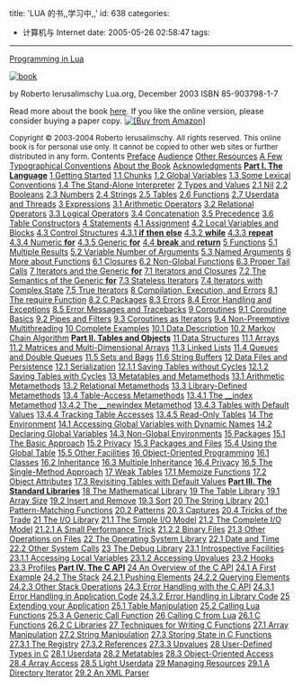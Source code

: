 title: 'LUA 的书,,学习中,,'
id: 638
categories:
  - 计算机与 Internet
date: 2005-05-26 02:58:47
tags:
---

<div id="msgcns!9697D6160EFEBC17!122" class="bvMsg">

[Programming in Lua](http://www.lua.org/pil/)

[![](http://www.lua.org/pil/capa.jpg "book")](http://www.inf.puc-rio.br/~roberto/book/)

by Roberto Ierusalimschy 
Lua.org, December 2003 
ISBN 85-903798-1-7 

Read more about the book [here](http://www.inf.puc-rio.br/~roberto/book/). 
If you like the online version, please consider buying a paper copy. [![[Buy from Amazon]](http://rcm-images.amazon.com/images/G/01/buttons/buy-from-tan.gif)](http://www.amazon.com/exec/obidos/ASIN/8590379817/theprogrammil-20)  <p><font size="2">Copyright © 2003-2004 Roberto Ierusalimschy. All rights reserved. 
This online book is for personal use only. It cannot be copied to other web sites or further distributed in any form. </font>
<font size="2">  </font> Contents  [Preface](http://www.lua.org/pil/p1.html)    [Audience](http://www.lua.org/pil/p1.1.html)  [Other Resources](http://www.lua.org/pil/p1.2.html)  [A Few Typographical Conventions](http://www.lua.org/pil/p1.3.html)  [About the Book](http://www.lua.org/pil/p1.4.html)  [Acknowledgments](http://www.lua.org/pil/p1.5.html)      [**Part I. The Language**](http://www.lua.org/pil/1.html)    [1 Getting Started](http://www.lua.org/pil/1.html)    [1.1 Chunks](http://www.lua.org/pil/1.1.html)  [1.2 Global Variables](http://www.lua.org/pil/1.2.html)  [1.3 Some Lexical Conventions](http://www.lua.org/pil/1.3.html)  [1.4 The Stand-Alone Interpreter](http://www.lua.org/pil/1.4.html)  [2 Types and Values](http://www.lua.org/pil/2.html)    [2.1 Nil](http://www.lua.org/pil/2.1.html)  [2.2 Booleans](http://www.lua.org/pil/2.2.html)  [2.3 Numbers](http://www.lua.org/pil/2.3.html)  [2.4 Strings](http://www.lua.org/pil/2.4.html)  [2.5 Tables](http://www.lua.org/pil/2.5.html)  [2.6 Functions](http://www.lua.org/pil/2.6.html)  [2.7 Userdata and Threads](http://www.lua.org/pil/2.7.html)  [3 Expressions](http://www.lua.org/pil/3.html)    [3.1 Arithmetic Operators](http://www.lua.org/pil/3.1.html)  [3.2 Relational Operators](http://www.lua.org/pil/3.2.html)  [3.3 Logical Operators](http://www.lua.org/pil/3.3.html)  [3.4 Concatenation](http://www.lua.org/pil/3.4.html)  [3.5 Precedence](http://www.lua.org/pil/3.5.html)  [3.6 Table Constructors](http://www.lua.org/pil/3.6.html)  [4 Statements](http://www.lua.org/pil/4.html)    [4.1 Assignment](http://www.lua.org/pil/4.1.html)  [4.2 Local Variables and Blocks](http://www.lua.org/pil/4.2.html)  [4.3 Control Structures](http://www.lua.org/pil/4.3.html)    [4.3.1 **if** **then** **else**](http://www.lua.org/pil/4.3.1.html)  [4.3.2 **while**](http://www.lua.org/pil/4.3.2.html)  [4.3.3 **repeat**](http://www.lua.org/pil/4.3.3.html)  [4.3.4 Numeric **for**](http://www.lua.org/pil/4.3.4.html)  [4.3.5 Generic **for**](http://www.lua.org/pil/4.3.5.html)  [4.4 **break** and **return**](http://www.lua.org/pil/4.4.html)  [5 Functions](http://www.lua.org/pil/5.html)    [5.1 Multiple Results](http://www.lua.org/pil/5.1.html)  [5.2 Variable Number of Arguments](http://www.lua.org/pil/5.2.html)  [5.3 Named Arguments](http://www.lua.org/pil/5.3.html)  [6 More about Functions](http://www.lua.org/pil/6.html)    [6.1 Closures](http://www.lua.org/pil/6.1.html)  [6.2 Non-Global Functions](http://www.lua.org/pil/6.2.html)  [6.3 Proper Tail Calls](http://www.lua.org/pil/6.3.html)  [7 Iterators and the Generic **for**](http://www.lua.org/pil/7.html)    [7.1 Iterators and Closures](http://www.lua.org/pil/7.1.html)  [7.2 The Semantics of the Generic **for**](http://www.lua.org/pil/7.2.html)  [7.3 Stateless Iterators](http://www.lua.org/pil/7.3.html)  [7.4 Iterators with Complex State](http://www.lua.org/pil/7.4.html)  [7.5 True Iterators](http://www.lua.org/pil/7.5.html)  [8 Compilation, Execution, and Errors](http://www.lua.org/pil/8.html)    [8.1 The require Function](http://www.lua.org/pil/8.1.html)  [8.2 C Packages](http://www.lua.org/pil/8.2.html)  [8.3 Errors](http://www.lua.org/pil/8.3.html)  [8.4 Error Handling and Exceptions](http://www.lua.org/pil/8.4.html)  [8.5 Error Messages and Tracebacks](http://www.lua.org/pil/8.5.html)  [9 Coroutines](http://www.lua.org/pil/9.html)    [9.1 Coroutine Basics](http://www.lua.org/pil/9.1.html)  [9.2 Pipes and Filters](http://www.lua.org/pil/9.2.html)  [9.3 Coroutines as Iterators](http://www.lua.org/pil/9.3.html)  [9.4 Non-Preemptive Multithreading](http://www.lua.org/pil/9.4.html)  [10 Complete Examples](http://www.lua.org/pil/10.html)    [10.1 Data Description](http://www.lua.org/pil/10.1.html)  [10.2 Markov Chain Algorithm](http://www.lua.org/pil/10.2.html)      [**Part II. Tables and Objects**](http://www.lua.org/pil/11.html)    [11 Data Structures](http://www.lua.org/pil/11.html)    [11.1 Arrays](http://www.lua.org/pil/11.1.html)  [11.2 Matrices and Multi-Dimensional Arrays](http://www.lua.org/pil/11.2.html)  [11.3 Linked Lists](http://www.lua.org/pil/11.3.html)  [11.4 Queues and Double Queues](http://www.lua.org/pil/11.4.html)  [11.5 Sets and Bags](http://www.lua.org/pil/11.5.html)  [11.6 String Buffers](http://www.lua.org/pil/11.6.html)  [12 Data Files and Persistence](http://www.lua.org/pil/12.html)    [12.1 Serialization](http://www.lua.org/pil/12.1.html)    [12.1.1 Saving Tables without Cycles](http://www.lua.org/pil/12.1.1.html)  [12.1.2 Saving Tables with Cycles](http://www.lua.org/pil/12.1.2.html)  [13 Metatables and Metamethods](http://www.lua.org/pil/13.html)    [13.1 Arithmetic Metamethods](http://www.lua.org/pil/13.1.html)  [13.2 Relational Metamethods](http://www.lua.org/pil/13.2.html)  [13.3 Library-Defined Metamethods](http://www.lua.org/pil/13.3.html)  [13.4 Table-Access Metamethods](http://www.lua.org/pil/13.4.html)    [13.4.1 The __index Metamethod](http://www.lua.org/pil/13.4.1.html)  [13.4.2 The __newindex Metamethod](http://www.lua.org/pil/13.4.2.html)  [13.4.3 Tables with Default Values](http://www.lua.org/pil/13.4.3.html)  [13.4.4 Tracking Table Accesses](http://www.lua.org/pil/13.4.4.html)  [13.4.5 Read-Only Tables](http://www.lua.org/pil/13.4.5.html)  [14 The Environment](http://www.lua.org/pil/14.html)    [14.1 Accessing Global Variables with Dynamic Names](http://www.lua.org/pil/14.1.html)  [14.2 Declaring Global Variables](http://www.lua.org/pil/14.2.html)  [14.3 Non-Global Environments](http://www.lua.org/pil/14.3.html)  [15 Packages](http://www.lua.org/pil/15.html)    [15.1 The Basic Approach](http://www.lua.org/pil/15.1.html)  [15.2 Privacy](http://www.lua.org/pil/15.2.html)  [15.3 Packages and Files](http://www.lua.org/pil/15.3.html)  [15.4 Using the Global Table](http://www.lua.org/pil/15.4.html)  [15.5 Other Facilities](http://www.lua.org/pil/15.5.html)  [16 Object-Oriented Programming](http://www.lua.org/pil/16.html)    [16.1 Classes](http://www.lua.org/pil/16.1.html)  [16.2 Inheritance](http://www.lua.org/pil/16.2.html)  [16.3 Multiple Inheritance](http://www.lua.org/pil/16.3.html)  [16.4 Privacy](http://www.lua.org/pil/16.4.html)  [16.5 The Single-Method Approach](http://www.lua.org/pil/16.5.html)  [17 Weak Tables](http://www.lua.org/pil/17.html)    [17.1 Memoize Functions](http://www.lua.org/pil/17.1.html)  [17.2 Object Attributes](http://www.lua.org/pil/17.2.html)  [17.3 Revisiting Tables with Default Values](http://www.lua.org/pil/17.3.html)      [**Part III. The Standard Libraries**](http://www.lua.org/pil/18.html)    [18 The Mathematical Library](http://www.lua.org/pil/18.html)  [19 The Table Library](http://www.lua.org/pil/19.html)    [19.1 Array Size](http://www.lua.org/pil/19.1.html)  [19.2 Insert and Remove](http://www.lua.org/pil/19.2.html)  [19.3 Sort](http://www.lua.org/pil/19.3.html)  [20 The String Library](http://www.lua.org/pil/20.html)    [20.1 Pattern-Matching Functions](http://www.lua.org/pil/20.1.html)  [20.2 Patterns](http://www.lua.org/pil/20.2.html)  [20.3 Captures](http://www.lua.org/pil/20.3.html)  [20.4 Tricks of the Trade](http://www.lua.org/pil/20.4.html)  [21 The I/O Library](http://www.lua.org/pil/21.html)    [21.1 The Simple I/O Model](http://www.lua.org/pil/21.1.html)  [21.2 The Complete I/O Model](http://www.lua.org/pil/21.2.html)    [21.2.1 A Small Performance Trick](http://www.lua.org/pil/21.2.1.html)  [21.2.2 Binary Files](http://www.lua.org/pil/21.2.2.html)  [21.3 Other Operations on Files](http://www.lua.org/pil/21.3.html)  [22 The Operating System Library](http://www.lua.org/pil/22.html)    [22.1 Date and Time](http://www.lua.org/pil/22.1.html)  [22.2 Other System Calls](http://www.lua.org/pil/22.2.html)  [23 The Debug Library](http://www.lua.org/pil/23.html)    [23.1 Introspective Facilities](http://www.lua.org/pil/23.1.html)    [23.1.1 Accessing Local Variables](http://www.lua.org/pil/23.1.1.html)  [23.1.2 Accessing Upvalues](http://www.lua.org/pil/23.1.2.html)  [23.2 Hooks](http://www.lua.org/pil/23.2.html)  [23.3 Profiles](http://www.lua.org/pil/23.3.html)      [**Part IV. The C API**](http://www.lua.org/pil/24.html)    [24 An Overview of the C API](http://www.lua.org/pil/24.html)    [24.1 A First Example](http://www.lua.org/pil/24.1.html)  [24.2 The Stack](http://www.lua.org/pil/24.2.html)    [24.2.1 Pushing Elements](http://www.lua.org/pil/24.2.1.html)  [24.2.2 Querying Elements](http://www.lua.org/pil/24.2.2.html)  [24.2.3 Other Stack Operations](http://www.lua.org/pil/24.2.3.html)  [24.3 Error Handling with the C API](http://www.lua.org/pil/24.3.html)    [24.3.1 Error Handling in Application Code](http://www.lua.org/pil/24.3.1.html)  [24.3.2 Error Handling in Library Code](http://www.lua.org/pil/24.3.2.html)  [25 Extending your Application](http://www.lua.org/pil/25.html)    [25.1 Table Manipulation](http://www.lua.org/pil/25.1.html)  [25.2 Calling Lua Functions](http://www.lua.org/pil/25.2.html)  [25.3 A Generic Call Function](http://www.lua.org/pil/25.3.html)  [26 Calling C from Lua](http://www.lua.org/pil/26.html)    [26.1 C Functions](http://www.lua.org/pil/26.1.html)  [26.2 C Libraries](http://www.lua.org/pil/26.2.html)  [27 Techniques for Writing C Functions](http://www.lua.org/pil/27.html)    [27.1 Array Manipulation](http://www.lua.org/pil/27.1.html)  [27.2 String Manipulation](http://www.lua.org/pil/27.2.html)  [27.3 Storing State in C Functions](http://www.lua.org/pil/27.3.html)    [27.3.1 The Registry](http://www.lua.org/pil/27.3.1.html)  [27.3.2 References](http://www.lua.org/pil/27.3.2.html)  [27.3.3 Upvalues](http://www.lua.org/pil/27.3.3.html)  [28 User-Defined Types in C](http://www.lua.org/pil/28.html)    [28.1 Userdata](http://www.lua.org/pil/28.1.html)  [28.2 Metatables](http://www.lua.org/pil/28.2.html)  [28.3 Object-Oriented Access](http://www.lua.org/pil/28.3.html)  [28.4 Array Access](http://www.lua.org/pil/28.4.html)  [28.5 Light Userdata](http://www.lua.org/pil/28.5.html)  [29 Managing Resources](http://www.lua.org/pil/29.html)    [29.1 A Directory Iterator](http://www.lua.org/pil/29.1.html)  [29.2 An XML Parser](http://www.lua.org/pil/29.2.html)</div>